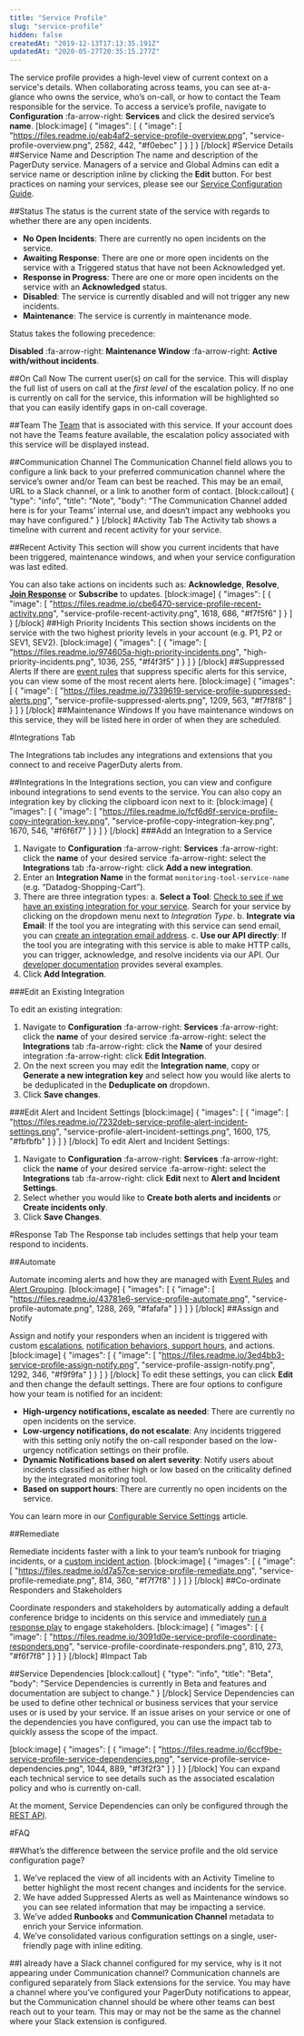 ```yaml
---
title: "Service Profile"
slug: "service-profile"
hidden: false
createdAt: "2019-12-13T17:13:35.191Z"
updatedAt: "2020-05-27T20:35:15.277Z"
---
```

The service profile provides a high-level view of current context on a service's details. When collaborating across teams, you can see at-a-glance who owns the service, who’s on-call, or how to contact the Team responsible for the service. To access a service’s profile, navigate to **Configuration** :fa-arrow-right: **Services** and click the desired service’s **name**.
[block:image]
{
  "images": [
    {
      "image": [
        "https://files.readme.io/eab4af2-service-profile-overview.png",
        "service-profile-overview.png",
        2582,
        442,
        "#f0ebec"
      ]
    }
  ]
}
[/block]
#Service Details
##Service Name and Description
The name and description of the PagerDuty service. Managers of a service and Global Admins can edit a service name or description inline by clicking the **Edit** button. For best practices on naming your services, please see our [Service Configuration Guide](https://community.pagerduty.com/t/service-configuration-guide/5110).

##Status
The status is the current state of the service with regards to whether there are any open incidents. 

* **No Open Incidents**: There are currently no open incidents on the service.
* **Awaiting Response**: There are one or more open incidents on the service with a Triggered status that have not been Acknowledged yet. 
* **Response in Progress**: There are one or more open incidents on the service with an **Acknowledged** status.
* **Disabled**: The service is currently disabled and will not trigger any new incidents.
* **Maintenance**: The service is currently in maintenance mode.

Status takes the following precedence: 

**Disabled** :fa-arrow-right: **Maintenance Window** :fa-arrow-right: **Active with/without incidents**.

##On Call Now
The current user(s) on call for the service. This will display the full list of users on call at the *first level* of the escalation policy. If no one is currently on call for the service, this information will be highlighted so that you can easily identify gaps in on-call coverage.

##Team
The [Team](https://support.pagerduty.com/docs/teams) that is associated with this service. If your account does not have the Teams feature available, the escalation policy associated with this service will be displayed instead.

##Communication Channel
The Communication Channel field allows you to configure a link back to your preferred communication channel where the service’s owner and/or Team can best be reached. This may be an email, URL to a Slack channel, or a link to another form of contact. 
[block:callout]
{
  "type": "info",
  "title": "Note",
  "body": "The Communication Channel added here is for your Teams’ internal use, and doesn’t impact any webhooks you may have configured."
}
[/block]
#Activity Tab
The Activity tab shows a timeline with current and recent activity for your service. 

##Recent Activity
This section will show you current incidents that have been triggered, maintenance windows, and when your service configuration was last edited. 

You can also take actions on incidents such as: **Acknowledge**, **Resolve**, **[Join Response](https://support.pagerduty.com/docs/add-responders)** or **Subscribe** to updates.
[block:image]
{
  "images": [
    {
      "image": [
        "https://files.readme.io/cbe6470-service-profile-recent-activity.png",
        "service-profile-recent-activity.png",
        1618,
        686,
        "#f7f5f6"
      ]
    }
  ]
}
[/block]
##High Priority Incidents
This section shows incidents on the service with the two highest priority levels in your account (e.g. P1, P2 or SEV1, SEV2).
[block:image]
{
  "images": [
    {
      "image": [
        "https://files.readme.io/974605a-high-priority-incidents.png",
        "high-priority-incidents.png",
        1036,
        255,
        "#f4f3f5"
      ]
    }
  ]
}
[/block]
##Suppressed Alerts
If there are [event rules](https://support.pagerduty.com/docs/event-management#section-suppression-and-event-rules) that suppress specific alerts for this service, you can view some of the most recent alerts here. 
[block:image]
{
  "images": [
    {
      "image": [
        "https://files.readme.io/7339619-service-profile-suppressed-alerts.png",
        "service-profile-suppressed-alerts.png",
        1209,
        563,
        "#f7f8f8"
      ]
    }
  ]
}
[/block]
##Maintenance Windows
If you have maintenance windows on this service, they will be listed here in order of when they are scheduled. 

#Integrations Tab

The Integrations tab includes any integrations and extensions that you connect to and receive PagerDuty alerts from. 

##Integrations
In the Integrations section, you can view and configure inbound integrations to send events to the service. You can also copy an integration key by clicking the clipboard icon next to it:
[block:image]
{
  "images": [
    {
      "image": [
        "https://files.readme.io/fcf6d6f-service-profile-copy-integration-key.png",
        "service-profile-copy-integration-key.png",
        1670,
        546,
        "#f6f6f7"
      ]
    }
  ]
}
[/block]
###Add an Integration to a Service

1. Navigate to **Configuration** :fa-arrow-right: **Services** :fa-arrow-right: click the **name** of your desired service :fa-arrow-right: select the **Integrations** tab :fa-arrow-right: click **Add a new integration**.
2. Enter an **Integration Name** in the format `monitoring-tool-service-name` (e.g. “Datadog-Shopping-Cart”).
3. There are three integration types:
   a.  **Select a Tool**: [Check to see if we have an existing integration for your service](https://www.pagerduty.com/integrations/). Search for your service by clicking on the dropdown menu next to *Integration Type*.
   b. **Integrate via Email**: If the tool you are integrating with this service can send email, you can [create an integration email address](https://www.pagerduty.com/docs/guides/email-integration-guide/).
c. **Use our API directly**: If the tool you are integrating with this service is able to make HTTP calls, you can trigger, acknowledge, and resolve incidents via our API. Our [developer documentation](https://v2.developer.pagerduty.com/docs) provides several examples.
4. Click **Add Integration**.

###Edit an Existing Integration

To edit an existing integration:

1.  Navigate to **Configuration** :fa-arrow-right: **Services** :fa-arrow-right: click the **name** of your desired service :fa-arrow-right: select the **Integrations** tab :fa-arrow-right: click the **Name** of your desired integration :fa-arrow-right: click **Edit Integration**.
2. On the next screen you may edit the **Integration name**, copy or **Generate a new integration key** and select how you would like alerts to be deduplicated in the **Deduplicate on** dropdown. 
3. Click **Save changes**.

###Edit Alert and Incident Settings
[block:image]
{
  "images": [
    {
      "image": [
        "https://files.readme.io/7232deb-service-profile-alert-incident-settings.png",
        "service-profile-alert-incident-settings.png",
        1600,
        175,
        "#fbfbfb"
      ]
    }
  ]
}
[/block]
To edit Alert and Incident Settings:

1. Navigate to **Configuration** :fa-arrow-right: **Services** :fa-arrow-right: click the **name** of your desired service :fa-arrow-right: select the **Integrations** tab :fa-arrow-right: click **Edit** next to **Alert and Incident Settings**.
2. Select whether you would like to **Create both alerts and incidents** *or* **Create incidents only**.
3. Click **Save Changes**.

#Response Tab
The Response tab includes settings that help your team respond to incidents. 

##Automate 

Automate incoming alerts and how they are managed with [Event Rules](https://support.pagerduty.com/docs/event-management#section-service-event-rules) and [Alert Grouping](https://support.pagerduty.com/docs/intelligent-alert-grouping).
[block:image]
{
  "images": [
    {
      "image": [
        "https://files.readme.io/43781e6-service-profile-automate.png",
        "service-profile-automate.png",
        1288,
        269,
        "#fafafa"
      ]
    }
  ]
}
[/block]
##Assign and Notify 

Assign and notify your responders when an incident is triggered with custom [escalations](https://support.pagerduty.com/docs/escalation-policies), [notification behaviors, support hours](https://support.pagerduty.com/docs/service-settings#section-enable-urgencies), and actions.
[block:image]
{
  "images": [
    {
      "image": [
        "https://files.readme.io/3ed4bb3-service-profile-assign-notify.png",
        "service-profile-assign-notify.png",
        1292,
        346,
        "#f9f9fa"
      ]
    }
  ]
}
[/block]
To edit these settings, you can click **Edit** and then change the default settings. There are four options to configure how your team is notified for an incident:

* **High-urgency notifications, escalate as needed**: There are currently no open incidents on the service.
* **Low-urgency notifications, do not escalate**: Any incidents triggered with this setting only notify the on-call responder based on the low-urgency notification settings on their profile.
* **Dynamic Notifications based on alert severity**: Notify users about incidents classified as either high or low based on the criticality defined by the integrated monitoring tool.
* **Based on support hours**: There are currently no open incidents on the service.

You can learn more in our [Configurable Service Settings](https://support.pagerduty.com/docs/service-settings#section-high-and-low-urgency-incidents) article. 


##Remediate 

Remediate incidents faster with a link to your team’s runbook for triaging incidents, or a [custom incident action](https://support.pagerduty.com/docs/custom-incident-actions).
[block:image]
{
  "images": [
    {
      "image": [
        "https://files.readme.io/d7a57ce-service-profile-remediate.png",
        "service-profile-remediate.png",
        814,
        360,
        "#f7f7f8"
      ]
    }
  ]
}
[/block]
##Co-ordinate Responders and Stakeholders 

Coordinate responders and stakeholders by automatically adding a default conference bridge to incidents on this service and immediately [run a response play](https://support.pagerduty.com/docs/response-automation) to engage stakeholders.
[block:image]
{
  "images": [
    {
      "image": [
        "https://files.readme.io/3091d0e-service-profile-coordinate-responders.png",
        "service-profile-coordinate-responders.png",
        810,
        273,
        "#f6f7f8"
      ]
    }
  ]
}
[/block]
#Impact Tab

##Service Dependencies
[block:callout]
{
  "type": "info",
  "title": "Beta",
  "body": "Service Dependencies is currently in Beta and features and documentation are subject to change."
}
[/block]
Service Dependencies can be used to define other technical or business services that your service uses or is used by your service. If an issue arises on your service or one of the dependencies you have configured, you can use the impact tab to quickly assess the scope of the impact. 

[block:image]
{
  "images": [
    {
      "image": [
        "https://files.readme.io/6ccf9be-service-profile-service-dependencies.png",
        "service-profile-service-dependencies.png",
        1044,
        889,
        "#f3f2f3"
      ]
    }
  ]
}
[/block]
You can expand each technical service to see details such as the associated escalation policy and who is currently on-call. 

At the moment, Service Dependencies can only be configured through the [REST API](https://developer.pagerduty.com/api-reference/reference/REST/openapiv3.json/paths/~1service_dependencies~1associate/post).

#FAQ

##What’s the difference between the service profile and the old service configuration page?
1. We’ve replaced the view of all incidents with an Activity Timeline to better highlight the most recent changes and incidents for the service.
2. We have added Suppressed Alerts as well as Maintenance windows so you can see related information that may be impacting a service.
3. We’ve added **Runbooks** and **Communication Channel** metadata to enrich your Service information.
4. We’ve consolidated various configuration settings on a single, user-friendly page with inline editing.
 

##I already have a Slack channel configured for my service, why is it not appearing under Communication channel?
Communication channels are configured separately from Slack extensions for the service. You may have a channel where you’ve configured your PagerDuty notifications to appear, but the Communication channel should be where other teams can best reach out to your team. This may or may not be the same as the channel where your Slack extension is configured.